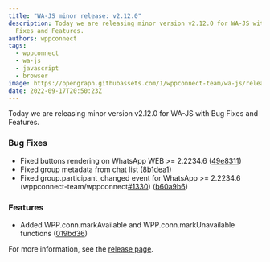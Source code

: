 ```yaml
---
title: "WA-JS minor release: v2.12.0"
description: Today we are releasing minor version v2.12.0 for WA-JS with Bug
  Fixes and Features.
authors: wppconnect
tags:
  - wppconnect
  - wa-js
  - javascript
  - browser
image: https://opengraph.githubassets.com/1/wppconnect-team/wa-js/releases/tag/v2.12.0
date: 2022-09-17T20:50:23Z
---
```


Today we are releasing minor version v2.12.0 for WA-JS with Bug Fixes and Features.

<!--truncate-->

### Bug Fixes

* Fixed buttons rendering on WhatsApp WEB >= 2.2234.6 ([49e8311](https://github.com/wppconnect-team/wa-js/commit/49e8311e57ff4c9dc7d37416a6e1914ceb70ab81))
* Fixed group metadata from chat list ([8b1dea1](https://github.com/wppconnect-team/wa-js/commit/8b1dea17cf6aa134a9cb807a2127548522d165db))
* Fixed group.participant_changed event for WhatsApp >= 2.2234.6 (wppconnect-team/wppconnect[#1330](https://github.com/wppconnect-team/wa-js/issues/1330)) ([b60a9b6](https://github.com/wppconnect-team/wa-js/commit/b60a9b6eb0cb13a7ad8a7faf7ee77a5a75cd561c))


### Features

* Added WPP.conn.markAvailable and WPP.conn.markUnavailable functions ([019bd36](https://github.com/wppconnect-team/wa-js/commit/019bd36d618a5e6bef6ba640573cafb4bcc1c185))

For more information, see the [release page](https://github.com/wppconnect-team/wa-js/releases/tag/v2.12.0).